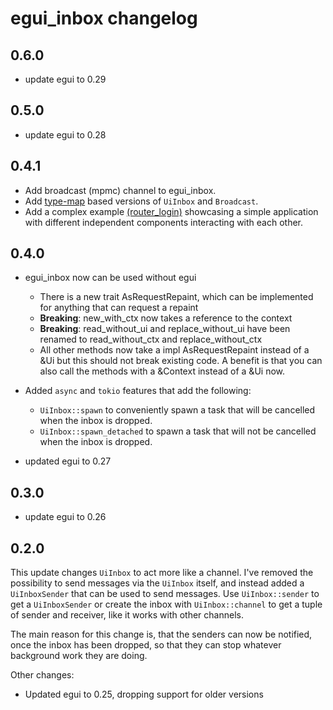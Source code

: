 # egui_inbox changelog

## 0.6.0

- update egui to 0.29

## 0.5.0

- update egui to 0.28

## 0.4.1

- Add broadcast (mpmc) channel to egui_inbox.
- Add [type-map](https://crates.io/crates/type-map) based versions of `UiInbox` and `Broadcast`.
- Add a complex example [(router_login)](./examples/router_login.rs) showcasing a simple application with different
  independent components interacting with each
  other.

## 0.4.0

- egui_inbox now can be used without egui
    - There is a new trait AsRequestRepaint, which can be implemented for anything that can request a repaint
    - **Breaking**: new_with_ctx now takes a reference to the context
    - **Breaking**: read_without_ui and replace_without_ui have been renamed to read_without_ctx and replace_without_ctx
    - All other methods now take a impl AsRequestRepaint instead of a &Ui
      but this should not break existing code. A benefit is that you can also
      call the methods with a &Context instead of a &Ui now.

- Added `async` and `tokio` features that add the following:
    - `UiInbox::spawn` to conveniently spawn a task that will be cancelled when the inbox is dropped.
    - `UiInbox::spawn_detached` to spawn a task that will not be cancelled when the inbox is dropped.
- updated egui to 0.27

## 0.3.0

- update egui to 0.26

## 0.2.0

This update changes `UiInbox` to act more like a channel. I've removed the possibility to
send messages via the `UiInbox` itself, and instead added a `UiInboxSender` that can be used to send messages.
Use `UiInbox::sender` to get a `UiInboxSender` or create the inbox with `UiInbox::channel` to get a tuple of
sender and receiver, like it works with other channels.

The main reason for this change is, that the senders can now be notified, once the inbox has been dropped,
so that they can stop whatever background work they are doing.

Other changes:

- Updated egui to 0.25, dropping support for older versions
